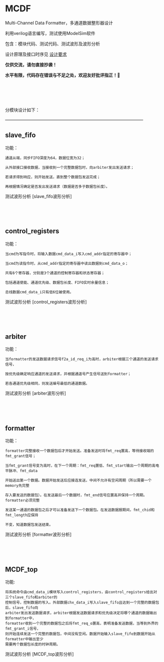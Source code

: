 # MCDF
Multi-Channel Data Formatter，多通道数据整形器设计

利用verilog语言编写，测试使用ModelSim软件

包含：模块代码、测试代码、测试波形及波形分析

设计原理及接口时序见
[设计要求](https://github.com/CYYYC13/MCDF/blob/main/%E8%AE%BE%E8%AE%A1%E8%A6%81%E6%B1%82.pdf)
&nbsp;

**仅供交流，请勿直接抄袭！**
&nbsp;

**水平有限，代码存在错误与不足之处，欢迎友好批评指正！:sunflower:**  
&nbsp;

&nbsp;

&nbsp;

分模块设计如下：

————————————————————————————————
 &nbsp;
    
## slave_fifo
功能：

    通道从端，同步FIFO深度为64，数据位宽为32；

    从外部接口接收数据，当接收到一个完整数据包时，向arbiter发出发送请求；

    若请求得到响应，则开始发送，直到整个数据包发送完成；

    再根据情况确定是否发出发送请求（数据是否多于数据包长度）。
    
 测试波形分析
 [slave_fifo波形分析]

&nbsp;
    
&nbsp;
    
## control_registers
功能：

    当cmd为写指令时，将输入数据cmd_data_i写入cmd_addr指定的寄存器中；
   
    当cmd为读指令时，从cmd_addr指定的寄存器中读出数据到cmd_data_o；
   
    共有6个寄存器，分别是3个通道的控制寄存器和状态寄存器；
   
    包括通道使能、通道优先级、数据包长度、FIFO实时余量信息；
   
    总线数据cmd_data_i只有低6位被使用。
    
测试波形分析
[control_registers波形分析]
   
&nbsp;
    
&nbsp;
    
## arbiter
功能：

    当formatter的发送数据请求信号f2a_id_req_i为高时，arbiter根据三个通道的发送请求信号，
    
    按优先级确定响应通道的发送请求，并根据通道号产生信号送到formatter；
    
    若各通道优先级相同，则发送编号最低的通道数据。
    
测试波形分析
[arbiter波形分析]

&nbsp;
    
&nbsp;
       
## formatter
功能：

    formatter完整接收一个数据包后才开始发送。准备发送时将fmt_req置高，等待接收端的fmt_grant信号；
    
    当fmt_grant信号变为高时，在下一个周期：fmt_req置低、fmt_start输出一个周期的高电平脉冲、fmt_data
    
    开始送出第一个数据。数据开始发送后应接连发送，中间不允许有空闲周期（所以需要一个memory先完整
    
    存入要发送的数据包）。在发送最后一个数据时，fmt_end信号应置高并保持一个周期。formatter必须完整
    
    发送某一通道的数据包之后才可以准备发送下一个数据包。在发送数据报期间，fmt_chid和fmt_length应保持
    
    不变，知道数据包发送结束。
    
测试波形分析
[formatter波形分析]

&nbsp;
    
&nbsp;
       

## MCDF_top
功能:

    将系统命令由cmd_data_i模块写入control_registers，由control_registers给出对三个slave_fifo和arbiter的
    控制信号，控制数据的写入。外部数据chx_data_i写入slave_fifo且达到一个完整的数据包后，slave_fifo向
    arbiter发出发送数据请求，arbiter根据发送数据请求和优先级决定将哪个通道的数据输出到formatter中，
    formatter收到一个完整的数据包之后将fmt_req_o置高，表明准备发送数据，当等到外界的fmt_grant_i信号，
    则开始连续发送一个完整的数据包，中间没有空闲。数据开始输入slave_fifo到数据开始从formatter中输出至少
    需要两个数据包长度的时钟周期。
    
测试波形分析
[MCDF_top波形分析]

&nbsp;
    
&nbsp;
         
